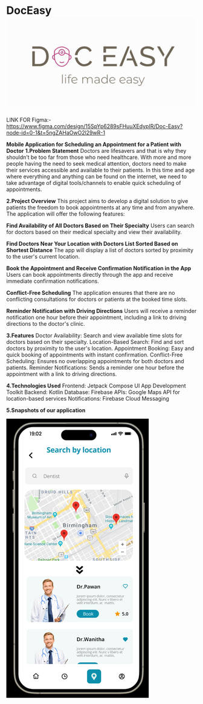 # DocEasy![1719509166971](image/README/1719509166971.png)

LINK FOR Figma:- https://www.figma.com/design/15SpYp6289sFHuuXEdypIR/Doc-Easy?node-id=0-1&t=5ngZAHaOwO2l29wR-1

**Mobile Application for Scheduling an Appointment for a Patient with Doctor**
**1.Problem Statement**
Doctors are lifesavers and that is why they shouldn’t be too far from those who need healthcare. With more and more people having the need to seek medical attention, doctors need to make their services accessible and available to their patients. In this time and age where everything and anything can be found on the internet, we need to take advantage of digital tools/channels to enable quick scheduling of appointments.

**2.Project Overview**
This project aims to develop a digital solution to give patients the freedom to book appointments at any time and from anywhere. The application will offer the following features:

**Find Availability of All Doctors Based on Their Specialty**
Users can search for doctors based on their medical specialty and view their availability.

**Find Doctors Near Your Location with Doctors List Sorted Based on Shortest Distance**
The app will display a list of doctors sorted by proximity to the user's current location.

**Book the Appointment and Receive Confirmation Notification in the App**
Users can book appointments directly through the app and receive immediate confirmation notifications.

**Conflict-Free Scheduling**
The application ensures that there are no conflicting consultations for doctors or patients at the booked time slots.

**Reminder Notification with Driving Directions**
Users will receive a reminder notification one hour before their appointment, including a link to driving directions to the doctor's clinic.

**3.Features**
Doctor Availability: Search and view available time slots for doctors based on their specialty.
Location-Based Search: Find and sort doctors by proximity to the user's location.
Appointment Booking: Easy and quick booking of appointments with instant confirmation.
Conflict-Free Scheduling: Ensures no overlapping appointments for both doctors and patients.
Reminder Notifications: Sends a reminder one hour before the appointment with a link to driving directions.

**4.Technologies Used**
Frontend: Jetpack Compose UI App Development Toolkit
Backend: Kotlin
Database: Firebase
APIs: Google Maps API for location-based services
Notifications: Firebase Cloud Messaging

**5.Snapshots of our application**

![1719510017697](image/README/1719510017697.png)
